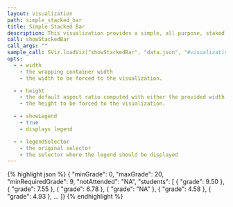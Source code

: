 ```yaml
---
layout: visualization
path: simple_stacked_bar
title: Simple Stacked Bar
description: This visualization provides a simple, all purpose, staked bar.
call: showStackedBar
call_args: ""
sample_call: SViz.loadViz("showStackedBar", "data.json", "#visualization");
opts:
  - - width
    - the wrapping container width
    - the width to be forced to the visualization.

  - - height
    - the default aspect ratio computed with either the provided width or height
    - the height to be forced to the visualization.

  - - showLegend
    - true
    - displays legend

  - - legendSelector
    - the original selector
    - the selector where the legend should be displayed
---
```


{% highlight json %}
{ "minGrade": 0,
  "maxGrade": 20,
  "minRequiredGrade": 9,
  "notAttended": "NA",
  "students": [
  { "grade": 9.50  },
  { "grade": 7.55  },
  { "grade": 6.78  },
  { "grade": "NA"  },
  { "grade": 4.58  },
  { "grade": 4.93  },
 ...
 ]}
{% endhighlight %}
